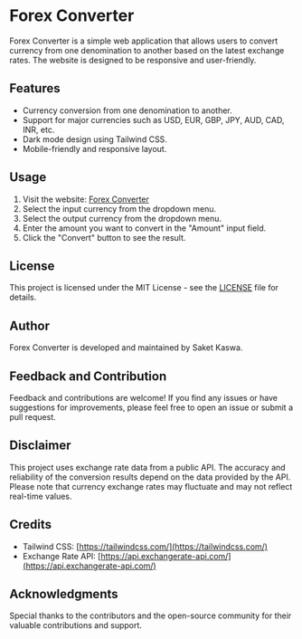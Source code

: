 # Forex Converter

Forex Converter is a simple web application that allows users to convert currency from one denomination to another based on the latest exchange rates. The website is designed to be responsive and user-friendly.

## Features

- Currency conversion from one denomination to another.
- Support for major currencies such as USD, EUR, GBP, JPY, AUD, CAD, INR, etc.
- Dark mode design using Tailwind CSS.
- Mobile-friendly and responsive layout.

## Usage

1. Visit the website: [Forex Converter](https://saketkaswa20.github.io/Forex_Converter_WebApp/)
2. Select the input currency from the dropdown menu.
3. Select the output currency from the dropdown menu.
4. Enter the amount you want to convert in the "Amount" input field.
5. Click the "Convert" button to see the result.

## License

This project is licensed under the MIT License - see the [LICENSE](LICENSE) file for details.

## Author

Forex Converter is developed and maintained by Saket Kaswa.

## Feedback and Contribution

Feedback and contributions are welcome! If you find any issues or have suggestions for improvements, please feel free to open an issue or submit a pull request.

## Disclaimer

This project uses exchange rate data from a public API. The accuracy and reliability of the conversion results depend on the data provided by the API. Please note that currency exchange rates may fluctuate and may not reflect real-time values.

## Credits

- Tailwind CSS: [https://tailwindcss.com/](https://tailwindcss.com/)
- Exchange Rate API: [https://api.exchangerate-api.com/](https://api.exchangerate-api.com/)

## Acknowledgments

Special thanks to the contributors and the open-source community for their valuable contributions and support.


